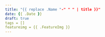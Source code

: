 ```yaml
---
title: "{{ replace .Name "-" " " | title }}"
date: {{ .Date }}
draft: true
tags = []
featureimg = {{ .FeatureImg }}
---
```

